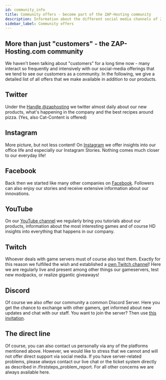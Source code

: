 ```yaml
---
id: community_info
title: Community offers - become part of the ZAP-Hosting community
description: Information about the different social media channels of ZAP-Hosting - ZAP-Hosting.com documentation
sidebar_label: Community offers
---
```


## More than just "customers" - the ZAP-Hosting.com community
We haven't been talking about "customers" for a long time now - many interact so frequently and intensively with our social-media offerings that we tend to see our customers as a community. In the following, we give a detailed list of all offers that we make available in addition to our products.

## Twitter
Under the [Handle @zaphosting](https://twitter.com/zaphosting) we twitter almost daily about our new products, what's happening in the company and the best recipes around pizza. (Yes, also Cat-Content is offered)

## Instagram
More picture, but not less content! On [Instagram](https://www.instagram.com/zaphosting/) we offer insights into our office life and especially our Instagram Stories. Nothing comes much closer to our everyday life!

## Facebook
Back then we started like many other companies on [Facebook](https://www.facebook.com/zaphosting/). Followers can also enjoy our stories and receive extensive information about our innovations.



## YouTube
On our [YouTube channel](https://www.youtube.com/user/zaphosting) we regularly bring you tutorials about our products, information about the most interesting games and of course HD insights into everything that happens in our company.


## Twitch
Whoever deals with game servers must of course also test them. Exactly for this reason we fulfilled the wish and established a [own Twitch channel](https://www.twitch.tv/zaphosting)! Here we are regularly live and present among other things our gameservers, test new modpacks, or realize gigantic giveaways!



## Discord
Of course we also offer our community a common Discord Server. Here you get the chance to exchange with other gamers, get informed about new updates and chat with our staff. You want to join the server? Then use [this invitation](https://discord.gg/zaphosting).


## The direct line
Of course, you can also contact us personally via any of the platforms mentioned above. However, we would like to stress that we cannot and will not offer direct support via social media. If you have server-related problems, please *always* contact our live chat or the ticket system directly as described in /firststeps_problem_report. For all other concerns we are always available here.
